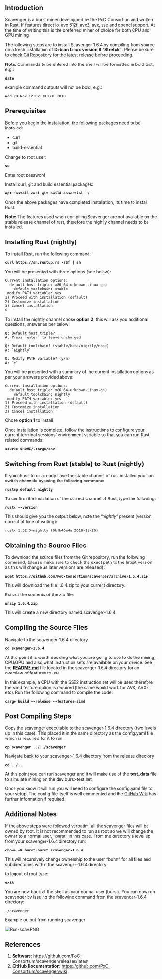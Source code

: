 Introduction
-----------

Scavenger is a burst miner developped by the PoC Consortiun and written in Rust. If features direct io, avx 512f, avx2, avx, sse and opencl support. At the time of writing this is the preferred miner of choice for both CPU and GPU mining.

The following steps are to install Scavenger 1.6.4 by compiling from source on a fresh installation of **Debian Linux version 9 “Stretch”**. Please be sure to check Git Repository for the latest release before proceeding.

**Note:** Commands to be entered into the shell will be formatted in bold text, e.g.:

**`date`**

example command outputs will not be bold, e.g.:

`Wed 28 Nov 12:02:18 GMT 2018`

Prerequisites
-------------

Before you begin the installation, the following packages need to be installed:

-   curl
-   git
-   build-essential

Change to root user:

**`su`**

Enter root password

Install curl, git and build essential packages:

**`apt install curl git build-essential -y`**

Once the above packages have completed installation, its time to install Rust.

**Note:** The features used when compiling Scavenger are not available on the stable release channel of rust, therefore the nightly channel needs to be installed.

Installing Rust (nightly)
-------------------------

To install Rust, run the following command:

**`curl https://sh.rustup.rs -sSf | sh`**

You will be presented with three options (see below):

```
Current installation options:
  default host triple: x86_64-unknown-linux-gnu
    default toolchain: stable
 modify PATH variable: yes
1) Proceed with installation (default)
2) Customize installation
3) Cancel installation
>
```

To install the nightly channel chose **option 2**, this will ask you additional questions, answer as per below:

```
Q: Default host triple?
A: Press `enter` to leave unchanged

Q: Default toolchain? (stable/beta/nightly/none)
A: `nightly`

Q: Modify PATH variable? (y/n)
A: `y`
```

You will be presented with a summary of the current installation options as per your answers provided above:

```
Current installation options:
  default host triple: x86_64-unknown-linux-gnu
    default toolchain: nightly
 modify PATH variable: yes
1) Proceed with installation (default)
2) Customize installation
3) Cancel installation
```

Chose **option 1** to install

Once installation is complete, follow the instructions to configure your current terminal sessions' environment variable so that you can run Rust related commands:

**`source $HOME/.cargo/env`**

Switching from Rust (stable) to Rust (nightly)
----------------------------------------------

If you chose to or already have the stable channel of rust installed you can switch channels by using the following command:

**`rustup default nightly`**

To confirm the instalation of the correct channel of Rust, type the following:

**`rustc --version`**

This should give you the output below, note the “*nightly*” present (version correct at time of writing):

`rustc 1.32.0-nightly (6bfb46e4a 2018-11-26)`

Obtaining the Source Files
--------------------------

To download the source files from the Git repository, run the following command, (please make sure to check the exact path to the latest version as this will change as later versions are released) :

**`wget https://github.com/PoC-Consortium/scavenger/archive/1.6.4.zip`**

This will download the file 1.6.4.zip to your current directory.

Extract the contents of the zip file:

**`unzip 1.6.4.zip`**

This will create a new directory named scavenger-1.6.4.

Compiling the Source Files
--------------------------

Navigate to the scavenger-1.6.4 directory

**`cd scavenger-1.6.4`**

At this point it is worth deciding what you are going to use to do the mining, CPU/GPU and also what instruction sets are available on your device. See the **[README.md](https://github.com/PoC-Consortium/scavenger/tree/1.6.4#scavenger---burstminer-in-rust)** file located in the scavenger-1.6.4 directory for an overview of features to use.

In this example, a CPU with the SSE2 instruction set will be used therefore the simd feature option is required (the same would work for AVX, AVX2 etc). Run the following command to compile the code:

**`cargo build --release --features=simd`**

Post Compiling Steps
--------------------

Copy the scavenger executable to the scavenger-1.6.4 directory (two levels up in this case). This placed it in the same directory as the config.yaml file which is required for it to run.

**`cp scavenger ../../scavenger`**

Navigate back to your scavenger-1.6.4 directory from the release directory

**`cd ../..`**

At this point you can run scavenger and it will make use of the **test\_data** file to simulate mining on the dev.burst-test.net

Once you know it will run you will need to configure the config.yaml file to your setup. The config file itself is well commented and the [GitHub Wiki](https://github.com/PoC-Consortium/scavenger/wiki) has further information if required.

Additional Notes
----------------

If the above steps were followed verbatim, all the scavenger files will be owned by root. It is not recommended to run as root so we will change the owner to a normal user, “burst” in this case. From the directory a level up from your scavenger-1.6.4 directory run:

**`chown -R burst:burst scavenger-1.6.4`**

This will recursively change ownership to the user “burst” for all files and subdirectories within the scavenger-1.6.4 directory.

to logout of root type:

**`exit`**

You are now back at the shell as your normal user (burst). You can now run scavenger by issuing the following command from the scavenger-1.6.4 directory:

`./scavenger`

Example output from running scavenger

<img src="../../media/Run-scav.PNG" title="Run-scav.PNG" alt="Run-scav.PNG" />

References
-------

1. **Software**: <https://github.com/PoC-Consortium/scavenger/releases/latest>
2. **GitHub Documentation**: <https://github.com/PoC-Consortium/scavenger/wiki>
